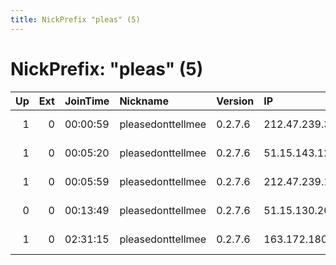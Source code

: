 ```yaml
---
title: NickPrefix "pleas" (5)
---
```


# NickPrefix: "pleas" (5)

|   Up |   Ext | JoinTime   | Nickname          | Version   | IP             | AS            | CC   |   ORp |   Dirp | OS    | Contact   |   eFamMembers |
|-----:|------:|:-----------|:------------------|:----------|:---------------|:--------------|:-----|------:|-------:|:------|:----------|--------------:|
|    1 |     0 | 00:00:59   | pleasedonttellmee | 0.2.7.6   | 212.47.239.33  | Online S.a.s. | fr   |  9001 |   9030 | Linux | None      |             1 |
|    1 |     0 | 00:05:20   | pleasedonttellmee | 0.2.7.6   | 51.15.143.126  | Online S.a.s. | fr   |  9001 |   9030 | Linux | None      |             1 |
|    1 |     0 | 00:05:59   | pleasedonttellmee | 0.2.7.6   | 212.47.239.101 | Online S.a.s. | fr   |  9001 |   9030 | Linux | None      |             1 |
|    0 |     0 | 00:13:49   | pleasedonttellmee | 0.2.7.6   | 51.15.130.207  | Online S.a.s. | fr   |  9001 |   9030 | Linux | None      |             1 |
|    1 |     0 | 02:31:15   | pleasedonttellmee | 0.2.7.6   | 163.172.180.59 | Online S.a.s. | fr   |  9001 |   9030 | Linux | None      |             1 |
